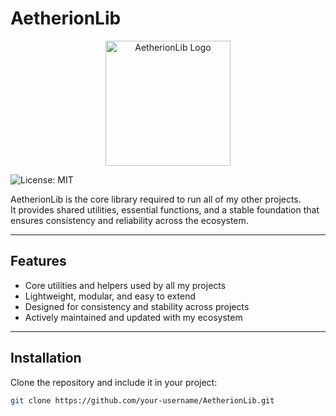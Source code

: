 # AetherionLib

<p align="center">
  <img src="IMG_3209.png" alt="AetherionLib Logo" width="200">
</p>

![License: MIT](https://img.shields.io/badge/License-MIT-yellow.svg)

AetherionLib is the core library required to run all of my other projects.  
It provides shared utilities, essential functions, and a stable foundation that ensures consistency and reliability across the ecosystem.  

---

## Features
- Core utilities and helpers used by all my projects  
- Lightweight, modular, and easy to extend  
- Designed for consistency and stability across projects  
- Actively maintained and updated with my ecosystem  

---

## Installation

Clone the repository and include it in your project:

```bash
git clone https://github.com/your-username/AetherionLib.git

